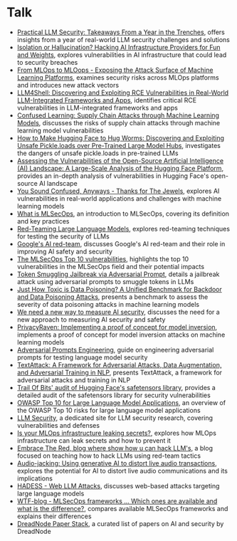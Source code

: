 # Talk

- [Practical LLM Security: Takeaways From a Year in the Trenches](https://www.blackhat.com/us-24/briefings/schedule/#practical-llm-security-takeaways-from-a-year-in-the-trenches-39468), offers insights from a year of real-world LLM security challenges and solutions
- [Isolation or Hallucination? Hacking AI Infrastructure Providers for Fun and Weights](https://www.blackhat.com/us-24/briefings/schedule/#isolation-or-hallucination-hacking-ai-infrastructure-providers-for-fun-and-weights-40569), explores vulnerabilities in AI infrastructure that could lead to security breaches
- [From MLOps to MLOops - Exposing the Attack Surface of Machine Learning Platforms](https://www.blackhat.com/us-24/briefings/schedule/#from-mlops-to-mloops---exposing-the-attack-surface-of-machine-learning-platforms-39309), examines security risks across MLOps platforms and introduces new attack vectors 
- [LLM4Shell: Discovering and Exploiting RCE Vulnerabilities in Real-World LLM-Integrated Frameworks and Apps](https://www.blackhat.com/asia-24/briefings/schedule/index.html#llmshell-discovering-and-exploiting-rce-vulnerabilities-in-real-world-llm-integrated-frameworks-and-apps-37215), identifies critical RCE vulnerabilities in LLM-integrated frameworks and apps 
- [Confused Learning: Supply Chain Attacks through Machine Learning Models](https://www.blackhat.com/asia-24/briefings/schedule/index.html#confused-learning-supply-chain-attacks-through-machine-learning-models-37794), discusses the risks of supply chain attacks through machine learning model vulnerabilities
- [How to Make Hugging Face to Hug Worms: Discovering and Exploiting Unsafe Pickle.loads over Pre-Trained Large Model Hubs](https://www.blackhat.com/asia-24/briefings/schedule/index.html#how-to-make-hugging-face-to-hug-worms-discovering-and-exploiting-unsafe-pickleloads-over-pre-trained-large-model-hubs-36261), investigates the dangers of unsafe pickle.loads in pre-trained LLMs
- [Assessing the Vulnerabilities of the Open-Source Artificial Intelligence (AI) Landscape: A Large-Scale Analysis of the Hugging Face Platform](https://aivillage.org/assets/AIVDC31/DSAIL%20DEFCON%20AI%20Village.pdf), provides an in-depth analysis of vulnerabilities in Hugging Face's open-source AI landscape
- [You Sound Confused, Anyways - Thanks for The Jewels](https://aivillage.org/assets/AIVDC31/AIVDC31.pdf), explores AI vulnerabilities in real-world applications and challenges with machine learning models
- [What is MLSecOps](https://themlsecopshacker.com/p/what-is-mlsecops), an introduction to MLSecOps, covering its definition and key practices
- [Red-Teaming Large Language Models](https://huggingface.co/blog/red-teaming), explores red-teaming techniques for testing the security of LLMs
- [Google's AI red-team](https://blog.google/technology/safety-security/googles-ai-red-team-the-ethical-hackers-making-ai-safer/), discusses Google's AI red-team and their role in improving AI safety and security
- [The MLSecOps Top 10 vulnerabilities](https://ethical.institute/security.html), highlights the top 10 vulnerabilities in the MLSecOps field and their potential impacts
- [Token Smuggling Jailbreak via Adversarial Prompt](https://www.piratewires.com/p/gpt4-token-smuggling), details a jailbreak attack using adversarial prompts to smuggle tokens in LLMs
- [Just How Toxic is Data Poisoning? A Unified Benchmark for Backdoor and Data Poisoning Attacks](https://arxiv.org/pdf/2006.12557.pdf), presents a benchmark to assess the severity of data poisoning attacks in machine learning models
- [We need a new way to measure AI security](https://blog.trailofbits.com/2023/03/14/ai-security-safety-audit-assurance-heidy-khlaaf-odd/), discusses the need for a new approach to measuring AI security and safety
- [PrivacyRaven: Implementing a proof of concept for model inversion](https://blog.trailofbits.com/2021/11/09/privacyraven-implementing-a-proof-of-concept-for-model-inversion/), implements a proof of concept for model inversion attacks on machine learning models
- [Adversarial Prompts Engineering](https://github.com/dair-ai/Prompt-Engineering-Guide/blob/main/guides/prompts-adversarial.md), guide on engineering adversarial prompts for testing language model security
- [TextAttack: A Framework for Adversarial Attacks, Data Augmentation, and Adversarial Training in NLP](https://arxiv.org/abs/2005.05909), presents TextAttack, a framework for adversarial attacks and training in NLP
- [Trail Of Bits' audit of Hugging Face's safetensors library](https://github.com/trailofbits/publications/blob/master/reviews/2023-03-eleutherai-huggingface-safetensors-securityreview.pdf), provides a detailed audit of the safetensors library for security vulnerabilities
- [OWASP Top 10 for Large Language Model Applications](https://owasp.org/www-project-top-10-for-large-language-model-applications/descriptions/), an overview of the OWASP Top 10 risks for large language model applications
- [LLM Security](https://llmsecurity.net/), a dedicated site for LLM security research, covering vulnerabilities and defenses
- [Is your MLOps infrastructure leaking secrets?](https://hackstery.com/2023/10/13/no-one-is-prefect-is-your-mlops-infrastructure-leaking-secrets/), explores how MLOps infrastructure can leak secrets and how to prevent it
- [Embrace The Red, blog where show how u can hack LLM's](https://embracethered.com/), a blog focused on teaching how to hack LLMs using red-team tactics
- [Audio-jacking: Using generative AI to distort live audio transactions](https://securityintelligence.com/posts/using-generative-ai-distort-live-audio-transactions/), explores the potential for AI to distort live audio communications and its implications
- [HADESS - Web LLM Attacks](https://hadess.io/web-llm-attacks/), discusses web-based attacks targeting large language models
- [WTF-blog - MLSecOps frameworks ... Which ones are available and what is the difference?](https://blog.wearetyomsmnv.wtf/articles/mlsecops-frameworks-...-which-ones-are-available-and-what-is-the-difference), compares available MLSecOps frameworks and explains their differences
- [DreadNode Paper Stack](https://dreadnode.notion.site/2582fe5306274c60b85a5e37cf99da7e?v=74ab79ed1452441dab8a1fa02099fed), a curated list of papers on AI and security by DreadNode
